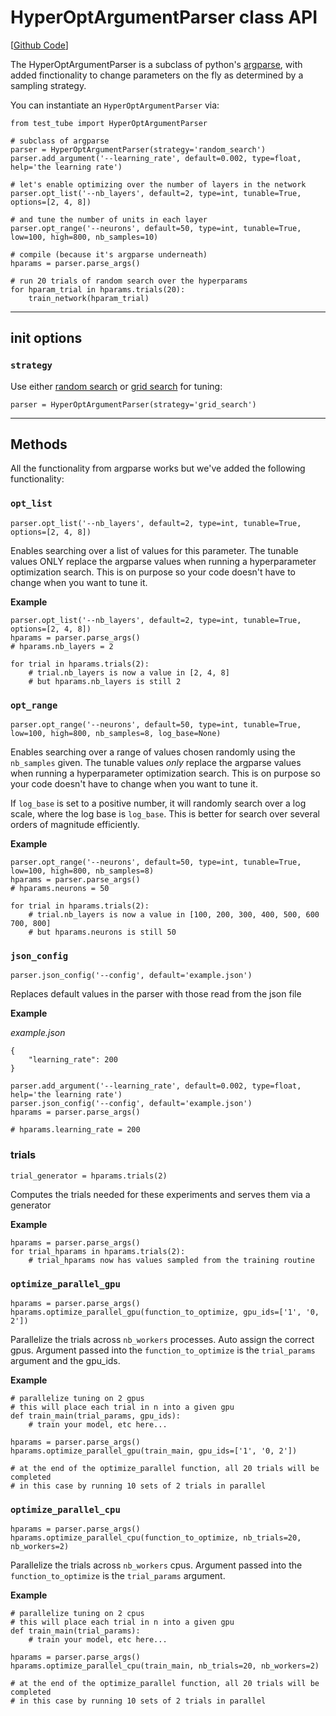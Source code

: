 # HyperOptArgumentParser class API   

[[Github Code](https://github.com/williamFalcon/test-tube/blob/master/test_tube/argparse_hopt.py)]    

The HyperOptArgumentParser is a subclass of python's
[argparse](https://docs.python.org/3/library/argparse.html), with added
finctionality to change parameters on the fly as determined by a
sampling strategy.

You can instantiate an `HyperOptArgumentParser` via:

``` {.python}
from test_tube import HyperOptArgumentParser

# subclass of argparse
parser = HyperOptArgumentParser(strategy='random_search')
parser.add_argument('--learning_rate', default=0.002, type=float, help='the learning rate')

# let's enable optimizing over the number of layers in the network
parser.opt_list('--nb_layers', default=2, type=int, tunable=True, options=[2, 4, 8])

# and tune the number of units in each layer
parser.opt_range('--neurons', default=50, type=int, tunable=True, low=100, high=800, nb_samples=10)

# compile (because it's argparse underneath)
hparams = parser.parse_args()

# run 20 trials of random search over the hyperparams
for hparam_trial in hparams.trials(20):
    train_network(hparam_trial)
```

------------------------------------------------------------------------

## init options

### `strategy`

Use either [random
search](http://www.jmlr.org/papers/volume13/bergstra12a/bergstra12a.pdf)
or [grid
search](http://scikit-learn.org/stable/modules/generated/sklearn.model_selection.GridSearchCV.html)
for tuning:

``` {.python}
parser = HyperOptArgumentParser(strategy='grid_search')
```

------------------------------------------------------------------------

## Methods

All the functionality from argparse works but we've added the following
functionality:

### `opt_list`

``` {.python}
parser.opt_list('--nb_layers', default=2, type=int, tunable=True, options=[2, 4, 8])
```

Enables searching over a list of values for this parameter. The tunable
values ONLY replace the argparse values when running a hyperparameter
optimization search. This is on purpose so your code doesn't have to
change when you want to tune it.

**Example**

``` {.python}
parser.opt_list('--nb_layers', default=2, type=int, tunable=True, options=[2, 4, 8])
hparams = parser.parse_args()
# hparams.nb_layers = 2

for trial in hparams.trials(2):
    # trial.nb_layers is now a value in [2, 4, 8]
    # but hparams.nb_layers is still 2
```

### `opt_range`

``` {.python}
parser.opt_range('--neurons', default=50, type=int, tunable=True, low=100, high=800, nb_samples=8, log_base=None)
```

Enables searching over a range of values chosen randomly using the
`nb_samples` given. The tunable values *only* replace the argparse
values when running a hyperparameter optimization search. This is on
purpose so your code doesn't have to change when you want to tune it.

If `log_base` is set to a positive number, it will randomly search over
a log scale, where the log base is `log_base`. This is better for search
over several orders of magnitude efficiently.

**Example**

``` {.python}
parser.opt_range('--neurons', default=50, type=int, tunable=True, low=100, high=800, nb_samples=8)
hparams = parser.parse_args()
# hparams.neurons = 50

for trial in hparams.trials(2):
    # trial.nb_layers is now a value in [100, 200, 300, 400, 500, 600 700, 800]
    # but hparams.neurons is still 50
```

### `json_config`

``` {.python}
parser.json_config('--config', default='example.json')
```

Replaces default values in the parser with those read from the json file

**Example**

*example.json*

``` {.json}
{
    "learning_rate": 200
}
```

``` {.python}
parser.add_argument('--learning_rate', default=0.002, type=float, help='the learning rate')
parser.json_config('--config', default='example.json')
hparams = parser.parse_args()

# hparams.learning_rate = 200
```

### trials

``` {.python}
trial_generator = hparams.trials(2)
```

Computes the trials needed for these experiments and serves them via a
generator

**Example**

``` {.python}
hparams = parser.parse_args()
for trial_hparams in hparams.trials(2):
    # trial_hparams now has values sampled from the training routine
```

### `optimize_parallel_gpu`

``` {.python}
hparams = parser.parse_args()
hparams.optimize_parallel_gpu(function_to_optimize, gpu_ids=['1', '0, 2'])
```

Parallelize the trials across `nb_workers` processes. Auto assign the
correct gpus. Argument passed into the `function_to_optimize` is the
`trial_params` argument and the gpu_ids.

**Example**

``` {.python}
# parallelize tuning on 2 gpus
# this will place each trial in n into a given gpu
def train_main(trial_params, gpu_ids):
    # train your model, etc here...

hparams = parser.parse_args()
hparams.optimize_parallel_gpu(train_main, gpu_ids=['1', '0, 2'])

# at the end of the optimize_parallel function, all 20 trials will be completed
# in this case by running 10 sets of 2 trials in parallel
```

### `optimize_parallel_cpu`

``` {.python}
hparams = parser.parse_args()
hparams.optimize_parallel_cpu(function_to_optimize, nb_trials=20, nb_workers=2)
```

Parallelize the trials across `nb_workers` cpus. Argument passed into
the `function_to_optimize` is the `trial_params` argument.

**Example**

``` {.python}
# parallelize tuning on 2 cpus
# this will place each trial in n into a given gpu
def train_main(trial_params):
    # train your model, etc here...

hparams = parser.parse_args()
hparams.optimize_parallel_cpu(train_main, nb_trials=20, nb_workers=2)

# at the end of the optimize_parallel function, all 20 trials will be completed
# in this case by running 10 sets of 2 trials in parallel
```
